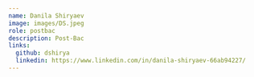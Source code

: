 ```yaml
---
name: Danila Shiryaev
image: images/DS.jpeg
role: postbac
description: Post-Bac
links:
  github: dshirya
  linkedin: https://www.linkedin.com/in/danila-shiryaev-66ab94227/
---
```


